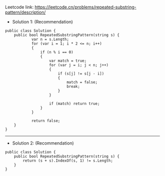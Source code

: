 Leetcode link: https://leetcode.cn/problems/repeated-substring-pattern/description/ 

- Solution 1: (Recommendation)
```
public class Solution {
    public bool RepeatedSubstringPattern(string s) {
            var n = s.Length;
            for (var i = 1; i * 2 <= n; i++)
            {
                if (n % i == 0)
                {
                    var match = true;
                    for (var j = i; j < n; j++)
                    {
                        if (s[j] != s[j - i])
                        {
                            match = false;
                            break;
                        }
                    }

                    if (match) return true;
                }
            }

            return false;
    }
}
```
---

- Solution 2: (Recommendation)
```
public class Solution {
    public bool RepeatedSubstringPattern(string s) {
        return (s + s).IndexOf(s, 1) != s.Length;
    }
}
```

